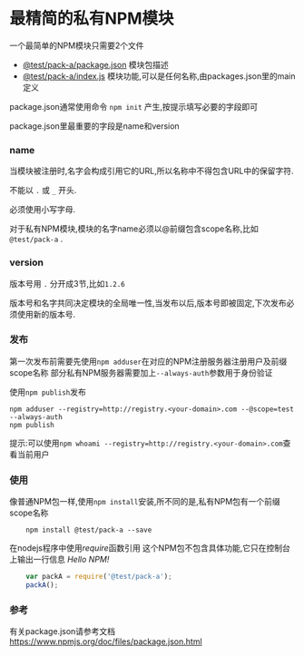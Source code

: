 # 最精简的私有NPM模块

一个最简单的NPM模块只需要2个文件

  - [@test/pack-a/package.json](https://github.com/InCar/demo/blob/master/packages/pack-a/package.json) 模块包描述
  - [@test/pack-a/index.js](https://github.com/InCar/demo/blob/master/packages/pack-a/index.js) 模块功能,可以是任何名称,由packages.json里的main定义

package.json通常使用命令 `npm init` 产生,按提示填写必要的字段即可

package.json里最重要的字段是name和version

### name
当模块被注册时,名字会构成引用它的URL,所以名称中不得包含URL中的保留字符.

不能以 `.` 或 `_` 开头.

必须使用小写字母.

对于私有NPM模块,模块的名字name必须以@前缀包含scope名称,比如 `@test/pack-a` .

### version
版本号用 `.` 分开成3节,比如`1.2.6`

版本号和名字共同决定模块的全局唯一性,当发布以后,版本号即被固定,下次发布必须使用新的版本号.

### 发布
第一次发布前需要先使用`npm adduser`在对应的NPM注册服务器注册用户及前缀scope名称
部分私有NPM服务器需要加上`--always-auth`参数用于身份验证

使用`npm publish`发布

```shell
npm adduser --registry=http://registry.<your-domain>.com --@scope=test --always-auth
npm publish
```

提示:可以使用`npm whoami --registry=http://registry.<your-domain>.com`查看当前用户

### 使用
像普通NPM包一样,使用`npm install`安装,所不同的是,私有NPM包有一个前缀scope名称

```shell
    npm install @test/pack-a --save
```

在nodejs程序中使用*require*函数引用
这个NPM包不包含具体功能,它只在控制台上输出一行信息 *Hello NPM!*

```javascript
    var packA = require('@test/pack-a');
    packA();
```
### 参考
有关package.json请参考文档
<https://www.npmjs.org/doc/files/package.json.html>
